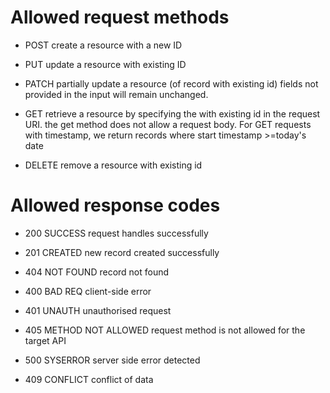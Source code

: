 # Allowed request methods
- POST
create a resource with a new ID

- PUT
update a resource with existing ID

- PATCH
partially update a resource (of record with existing id) fields not provided in the input will remain unchanged.

- GET
retrieve a resource by specifying the with existing id in the request URI. the get method does not allow a request body.
For GET requests with timestamp, we return records where start timestamp >=today's date

- DELETE
remove a resource with existing id

# Allowed response codes

- 200 SUCCESS
request handles successfully

- 201 CREATED
new record created successfully

- 404 NOT FOUND
record not found

- 400 BAD REQ
client-side error

- 401 UNAUTH
unauthorised request

- 405 METHOD NOT ALLOWED
request method is not allowed for the target API

- 500 SYSERROR
server side error detected

- 409 CONFLICT
conflict of data


